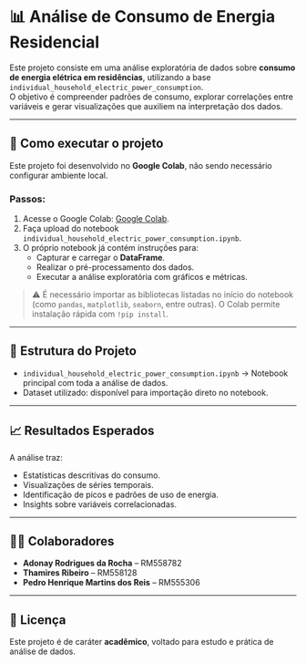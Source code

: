# 📊 Análise de Consumo de Energia Residencial

Este projeto consiste em uma análise exploratória de dados sobre **consumo de energia elétrica em residências**, utilizando a base `individual_household_electric_power_consumption`.  
O objetivo é compreender padrões de consumo, explorar correlações entre variáveis e gerar visualizações que auxiliem na interpretação dos dados.

---

## 🚀 Como executar o projeto

Este projeto foi desenvolvido no **Google Colab**, não sendo necessário configurar ambiente local.  

### Passos:
1. Acesse o Google Colab: [Google Colab](https://colab.research.google.com/).  
2. Faça upload do notebook `individual_household_electric_power_consumption.ipynb`.  
3. O próprio notebook já contém instruções para:  
   - Capturar e carregar o **DataFrame**.  
   - Realizar o pré-processamento dos dados.  
   - Executar a análise exploratória com gráficos e métricas.  

> ⚠️ É necessário importar as bibliotecas listadas no início do notebook (como `pandas`, `matplotlib`, `seaborn`, entre outras). O Colab permite instalação rápida com `!pip install`.

---

## 📂 Estrutura do Projeto

- `individual_household_electric_power_consumption.ipynb` → Notebook principal com toda a análise de dados.  
- Dataset utilizado: disponível para importação direto no notebook.  

---

## 📈 Resultados Esperados

A análise traz:  
- Estatísticas descritivas do consumo.  
- Visualizações de séries temporais.  
- Identificação de picos e padrões de uso de energia.  
- Insights sobre variáveis correlacionadas.

---

## 👩‍💻 Colaboradores

- **Adonay Rodrigues da Rocha** – RM558782  
- **Thamires Ribeiro** – RM558128  
- **Pedro Henrique Martins dos Reis** – RM555306  

---

## 📝 Licença

Este projeto é de caráter **acadêmico**, voltado para estudo e prática de análise de dados.
